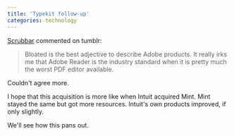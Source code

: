 ```yaml
---
title: 'Typekit follow-up'
categories: technology
---
```

[Scrubbar][1] commented on tumblr:

   [1]: http://scrubbar.tumblr.com/

> Bloated is the best adjective to describe Adobe products. It really irks me that Adobe Reader is the industry standard when it is pretty much the worst PDF editor available.

Couldn't agree more.

I hope that this acquisition is more like when Intuit acquired Mint. Mint stayed the same but got more resources. Intuit's own products improved, if only slightly.

We'll see how this pans out.